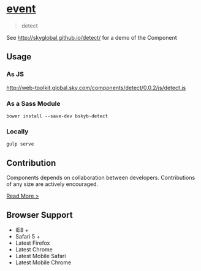 [event](http://skyglobal.github.io/detect/)
========================

> detect

See http://skyglobal.github.io/detect/ for a demo of the Component

## Usage

### As JS

http://web-toolkit.global.sky.com/components/detect/0.0.2/js/detect.js

### As a Sass Module

`bower install --save-dev bskyb-detect`

### Locally

`gulp serve`

## Contribution

Components depends on collaboration between developers. Contributions of any size are actively encouraged.

[Read More >](CONTRIBUTING.md)

## Browser Support

 * IE8 +
 * Safari 5 +
 * Latest Firefox
 * Latest Chrome
 * Latest Mobile Safari
 * Latest Mobile Chrome